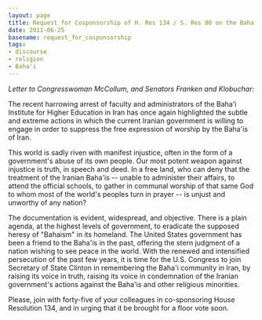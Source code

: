 ```yaml
---
layout: page
title: Request for Cosponsorship of H. Res 134 / S. Res 80 on the Baha'is of Iran
date: 2011-06-25
basename: request_for_cosponsorship
tags:
- discourse
- religion
- Baha'i
---
```


_Letter to Congresswoman McCollum, and Senators Franken and Klobuchar:_

The recent harrowing arrest of faculty and administrators of the Baha'i
Institute for Higher Education in Iran has once again highlighted the subtle and
extreme actions in which  the current Iranian government is willing to engage in
order to suppress the free expression of worship by the Baha'is of Iran.

This world is sadly riven with manifest injustice, often in the form of a
government's abuse of its own people. Our most potent weapon against injustice
is truth, in speech and deed. In a free land, who can deny that the treatment of
the Iranian Baha'is -- unable to administer their affairs, to attend the
official schools, to gather in communal worship of that same God to whom most of
the world's peoples turn in prayer -- is unjust and unworthy of any nation?

The documentation is evident, widespread, and objective. There is a plain
agenda, at the highest levels of government, to eradicate the supposed heresy of
"Bahaism" in its homeland. The United States government has been a friend to the
Baha'is in the past, offering the stern judgment of a nation wishing to see
peace in the world. With the renewed and intensified persecution of the past few
years, it is time for the U.S. Congress to join Secretary of State Clinton in
remembering the Baha'i community in Iran, by raising its voice in truth, raising
its voice in condemnation of the Iranian government's actions against the
Baha'is and other religious minorities.

Please, join with forty-five of your colleagues in co-sponsoring House
Resolution 134, and in urging that it be brought for a floor vote soon.
